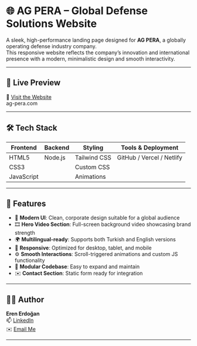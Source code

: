 # 🌐 AG PERA – Global Defense Solutions Website

A sleek, high-performance landing page designed for **AG PERA**, a globally operating defense industry company.  
This responsive website reflects the company’s innovation and international presence with a modern, minimalistic design and smooth interactivity.

---

## 🚀 Live Preview

🔗 [Visit the Website](https://ag-pera.com)  
ag-pera.com 

---

## 🛠️ Tech Stack

| Frontend      | Backend  | Styling        | Tools & Deployment    |
|---------------|----------|----------------|------------------------|
| HTML5         | Node.js  | Tailwind CSS   | GitHub / Vercel / Netlify |
| CSS3          |          | Custom CSS     |                        |
| JavaScript    |          | Animations     |                        |

---

## 📌 Features

- 🎯 **Modern UI**: Clean, corporate design suitable for a global audience  
- 🎞️ **Hero Video Section**: Full-screen background video showcasing brand strength  
- 🌍 **Multilingual-ready**: Supports both Turkish and English versions  
- 📱 **Responsive**: Optimized for desktop, tablet, and mobile  
- ⚙️ **Smooth Interactions**: Scroll-triggered animations and custom JS functionality  
- 🧩 **Modular Codebase**: Easy to expand and maintain  
- ✉️ **Contact Section**: Static form ready for integration

---

## 👨‍💻 Author

**Eren Erdoğan**  
📫 [LinkedIn](https://linkedin.com/in/eren-erdogan06/)  
✉️ [Email Me](mailto:erdoganeren0637@gmail.com)

---
